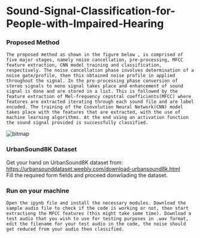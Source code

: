 # Sound-Signal-Classification-for-People-with-Impaired-Hearing

### Proposed Method

```The proposed method as shown in the figure below , is comprised of five major stages, namely noise cancellation, pre-processing, MFCC feature extraction, CNN model training and classification, respectively. The noise cancellation phase involves determination of a noise gate/profile, then this obtained noise profile in applied throughout the signal. In the pre-processing phase conversion of stereo signals to mono signal takes place and enhancement of sound signal is done and are stored in a list. This is followed by the feature extraction of Mel-frequency cepstral coefficients(MFCC) where features are extracted iterating through each sound file and are label encoded. The training of the Convolution Neural Network(CNN) model takes place with the features that are extracted, with the use of machine learning algorithms. At the end using an activation function the sound signal provided is successfully classified.```

![bitmap](https://user-images.githubusercontent.com/81764309/224734158-e42e3c7a-56fd-47b2-9529-3acd3f7f4276.png)

### UrbanSound8K Dataset

Get your hand on UrbanSound8K dataset from: https://urbansounddataset.weebly.com/download-urbansound8k.html <br>
Fill the required form fields and proceed donwliading the dataset.

### Run on your machine
```Open the ipynb file and install the necessary modules. Download the sample audio file to check if the code is working or not, then start extractiong the MFCC features (this might take some time). Download a test audio that you wish to use for testing purposes in .wav format, edit the filename for your test audio in the code, the noise should get reduced from your audio then classified.```
